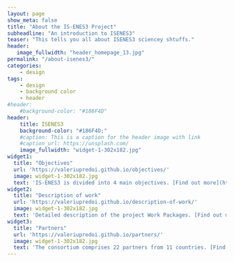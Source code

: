 ```yaml
---
layout: page
show_meta: false
title: "About the IS-ENES3 Project"
subheadline: "An introduction to ISENES3"
teaser: "This tells you all about ISENES3 sciencey shtuffs."
header:
   image_fullwidth: "header_homepage_13.jpg"
permalink: "/about-isenes3/"
categories:
    - design
tags:
    - design
    - background color
    - header
#header:
    #background-color: "#186F4D"
header:
    title: ISENES3
    background-color: "#186F4D;"
    #caption: This is a caption for the header image with link
    #caption_url: https://unsplash.com/
    image_fullwidth: "widget-1-302x182.jpg"
widget1:
  title: "Objectives"
  url: 'https://valeriupredoi.github.io/objectives/'
  image: widget-1-302x182.jpg
  text: 'IS-ENES3 is divided into 4 main objectives. [Find out more](https://valeriupredoi.github.io/objectives/)'
widget2:
  title: "Description of work"
  url: 'https://valeriupredoi.github.io/description-of-work/'
  image: widget-1-302x182.jpg
  text: 'Detailed description of the project Work Packages. [Find out more](https://valeriupredoi.github.io/description-of-work/)'
widget3:
  title: "Partners"
  url: 'https://valeriupredoi.github.io/partners/'
  image: widget-1-302x182.jpg
  text: 'The consortium comprises 22 partners from 11 countries. [Find out more](https://valeriupredoi.github.io/partners/)'
---
```


